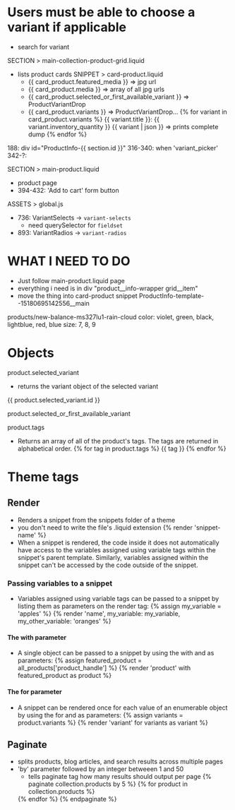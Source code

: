 
# Users must be able to choose a variant if applicable
- search for variant

SECTION > main-collection-product-grid.liquid
- lists product cards
  SNIPPET > card-product.liquid
  - {{ card_product.featured_media }} => jpg url
  - {{ card_product.media }} => array of all jpg urls
  - {{ card_product.selected_or_first_available_variant }} => ProductVariantDrop
  - {{ card_product.variants }} => ProductVariantDrop...
    {% for variant in card_product.variants %}
      {{ variant.title }}: 
      {{ variant.inventory_quantity }}
      {{ variant | json }} => prints complete dump
    {% endfor %}

188: div id="ProductInfo-{{ section.id }}"
316-340: when 'variant_picker'
342-?: <variant-selects>

SECTION > main-product.liquid
- product page
- 394-432: 'Add to cart' form button
  <product-form></product-form>

ASSETS > global.js
- 736: VariantSelects -> `variant-selects`
  - need querySelector for `fieldset`
- 893: VariantRadios -> `variant-radios`





# WHAT I NEED TO DO
- Just follow main-product.liquid page
- everything i need is in div "product__info-wrapper grid__item"
- move the thing into card-product snippet
ProductInfo-template--15180695142556__main

products/new-balance-ms327lu1-rain-cloud
color: violet, green, black, lightblue, red, blue
size: 7, 8, 9









# Objects

product.selected_variant
- returns the variant object of the selected variant
<!-- URL = myshop.myshopify.com/products/shirt?variant=124746062 -->
{{ product.selected_variant.id }}
<!-- Output: 124746062 -->
product.selected_or_first_available_variant

product.tags
- Returns an array of all of the product's tags. The tags are returned in alphabetical order.
{% for tag in product.tags %}
  {{ tag }}
{% endfor %}




# Theme tags

## Render
- Renders a snippet from the snippets folder of a theme
- you don't need to write the file's .liquid extension
{% render 'snippet-name' %}
- When a snippet is rendered, the code inside it does not automatically have access to the variables assigned using variable tags within the snippet's parent template. Similarly, variables assigned within the snippet can't be accessed by the code outside of the snippet.

### Passing variables to a snippet
- Variables assigned using variable tags can be passed to a snippet by listing them as parameters on the render tag:
{% assign my_variable = 'apples' %}
{% render 'name', my_variable: my_variable, my_other_variable: 'oranges' %}
#### The with parameter
- A single object can be passed to a snippet by using the with and as parameters:
{% assign featured_product = all_products['product_handle'] %}
{% render 'product' with featured_product as product %}
#### The for parameter
- A snippet can be rendered once for each value of an enumerable object by using the for and as parameters:
{% assign variants = product.variants %}
{% render 'variant' for variants as variant %}


## Paginate
- splits products, blog articles, and search results across multiple pages
- 'by' parameter followed by an integer betweeen 1 and 50
  - tells paginate tag how many results should output per page
{% paginate collection.products by 5 %}
  {% for product in collection.products %}
    <!--show product details here -->
  {% endfor %}
{% endpaginate %}


